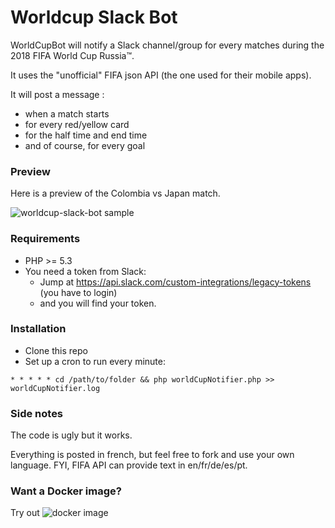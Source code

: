 # Worldcup Slack Bot

WorldCupBot will notify a Slack channel/group for every matches during the 2018 FIFA World Cup Russia™.

It uses the "unofficial" FIFA json API (the one used for their mobile apps).

It will post a message :
  - when a match starts
  - for every red/yellow card
  - for the half time and end time
  - and of course, for every goal

### Preview

Here is a preview of the Colombia vs Japan match.

![worldcup-slack-bot sample](https://i.imgur.com/H5kUavh.png)

### Requirements

  - PHP >= 5.3
  - You need a token from Slack:
    - Jump at https://api.slack.com/custom-integrations/legacy-tokens (you have to login)
    - and you will find your token.

### Installation

  - Clone this repo
  - Set up a cron to run every minute:

  ````
  * * * * * cd /path/to/folder && php worldCupNotifier.php >> worldCupNotifier.log
  ````

### Side notes

The code is ugly but it works.

Everything is posted in french, but feel free to fork and use your own language. FYI, FIFA API can provide text in en/fr/de/es/pt.

### Want a Docker image? 

Try out  ![docker image](https://hub.docker.com/r/okram999/fifa2018-slackbot/) 
